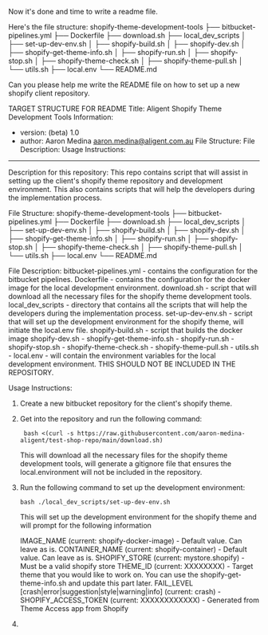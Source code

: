 Now it's done and time to write a readme file.

Here's the file structure:
shopify-theme-development-tools
├── bitbucket-pipelines.yml
├── Dockerfile
├── download.sh
├── local_dev_scripts
│   ├── set-up-dev-env.sh
│   ├── shopify-build.sh
│   ├── shopify-dev.sh
│   ├── shopify-get-theme-info.sh
│   ├── shopify-run.sh
│   ├── shopify-stop.sh
│   ├── shopify-theme-check.sh
│   ├── shopify-theme-pull.sh
│   └── utils.sh
├── local.env
└── README.md

Can you please help me write the README file on how to set up a new shopify client repository.

TARGET STRUCTURE FOR README
Title: Aligent Shopify Theme Development Tools
Information:
- version: (beta) 1.0
- author: Aaron Medina aaron.medina@aligent.com.au
File Structure:
File Description:
Usage Instructions:


----------------

Description for this repository:
This repo contains script that will assist in setting up the client's shopify theme repository and development environment.
This also contains scripts that will help the developers during the implementation process.
<Feel free to add more description based on the content of the repository>

File Structure:
shopify-theme-development-tools
├── bitbucket-pipelines.yml
├── Dockerfile
├── download.sh
├── local_dev_scripts
│   ├── set-up-dev-env.sh
│   ├── shopify-build.sh
│   ├── shopify-dev.sh
│   ├── shopify-get-theme-info.sh
│   ├── shopify-run.sh
│   ├── shopify-stop.sh
│   ├── shopify-theme-check.sh
│   ├── shopify-theme-pull.sh
│   └── utils.sh
├── local.env
└── README.md

File Description:
bitbucket-pipelines.yml - contains the configuration for the bitbucket pipelines.
Dockerfile - contains the configuration for the docker image for the local development environment.
download.sh - script that will download all the necessary files for the shopify theme development tools.
local_dev_scripts - directory that contains all the scripts that will help the developers during the implementation process.
set-up-dev-env.sh - script that will set up the development environment for the shopify theme, will initiate the local.env file.
shopify-build.sh - script that builds the docker image
shopify-dev.sh -
shopify-get-theme-info.sh - 
shopify-run.sh - 
shopify-stop.sh -
shopify-theme-check.sh - 
shopify-theme-pull.sh - 
utils.sh - 
local.env - will contain the environment variables for the local development environment. THIS SHOULD NOT BE INCLUDED IN THE REPOSITORY.


Usage Instructions:
1. Create a new bitbucket repository for the client's shopify theme.
2. Get into the repository and run the following command:
   ```
    bash <(curl -s https://raw.githubusercontent.com/aaron-medina-aligent/test-shop-repo/main/download.sh)
   ```
   This will download all the necessary files for the shopify theme development tools, will generate a gitignore file that ensures the local.environment will not be included in the repository.
3. Run the following command to set up the development environment:
   ```
   bash ./local_dev_scripts/set-up-dev-env.sh
   ```
   This will set up the development environment for the shopify theme and will prompt for the following information

   IMAGE_NAME (current: shopify-docker-image) - Default value. Can leave as is.
   CONTAINER_NAME (current: shopify-container) - Default value. Can leave as is. 
   SHOPIFY_STORE (current: mystore.shopify) - Must be a valid shopify store 
   THEME_ID (current: XXXXXXXX) - Target theme that you would like to work on. You can use the shopify-get-theme-info.sh and update this part later. 
   FAIL_LEVEL [crash|error|suggestion|style|warning|info] (current: crash) - 
   SHOPIFY_ACCESS_TOKEN (current: XXXXXXXXXXXX) - Generated from Theme Access app from Shopify
4. 